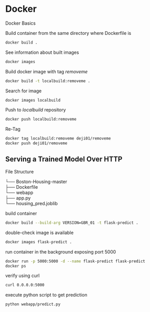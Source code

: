 # Docker
Docker Basics

Build container from the same directory where Dockerfile is
```bash
docker build .
```

See information about built images
```bash
docker images
```

Build docker image with tag $removeme$
```bash
docker build -t localbuild:removeme .
```

Search for image
```bash
docker images localbuild
```

Push to $localbuild$ repository
```bash
docker push localbuild:removeme
```
Re-Tag
```bash
docker tag localbuild:removeme deji01/removeme
docker push deji01/removeme
```
## Serving a Trained Model Over HTTP
File Structure

└── Boston-Housing-master<br>
    ├── Dockerfile<br>
    └── webapp<br>
        ├── app.py<br>
        └── housing_pred.joblib<br>

build container
```bash
docker build --build-arg VERSION=GBR_01 -t flask-predict .
```
double-check image is available
```bash
docker images flask-predict .
```
run container in the background exposing port 5000
```bash
docker run -p 5000:5000 -d --name flask-predict flask-predict
docker ps
```
verify using curl
```bash
curl 0.0.0.0:5000
```
execute python script to get prediction
```bash
python webapp/predict.py
```
